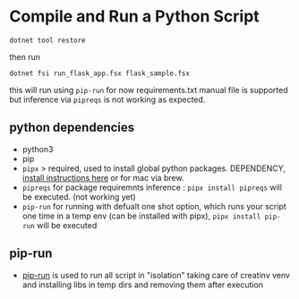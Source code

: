 # Compile and Run a Python Script

```
dotnet tool restore
```

then run

```
dotnet fsi run_flask_app.fsx flask_sample.fsx
```

this will run using `pip-run` for now requirements.txt manual file is supported but inference via `pipreqs` is not working as expected.

## python dependencies

* python3
* pip
* `pipx` > required, used to install global python packages. DEPENDENCY, [install instructions here](https://pipx.pypa.io/stable/) or for mac via brew.
* `pipreqs` for package requiremnts inference : `pipx install pipreqs` will be executed. (not working yet)
* `pip-run` for running with defualt one shot option, which runs your script one time in a temp env (can be installed with pipx), `pipx install pip-run` will be executed

## pip-run

* [pip-run](https://github.com/jaraco/pip-run/blob/main/README.rst) is used to run all script in "isolation" taking care of creatinv venv and installing libs in temp dirs and removing them after execution